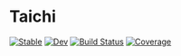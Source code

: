 # Taichi

[![Stable](https://img.shields.io/badge/docs-stable-blue.svg)](https://lucifer1004.github.io/Taichi.jl/stable/)
[![Dev](https://img.shields.io/badge/docs-dev-blue.svg)](https://lucifer1004.github.io/Taichi.jl/dev/)
[![Build Status](https://github.com/lucifer1004/Taichi.jl/actions/workflows/CI.yml/badge.svg?branch=main)](https://github.com/lucifer1004/Taichi.jl/actions/workflows/CI.yml?query=branch%3Amain)
[![Coverage](https://codecov.io/gh/lucifer1004/Taichi.jl/branch/main/graph/badge.svg)](https://codecov.io/gh/lucifer1004/Taichi.jl)
